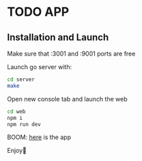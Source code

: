 # TODO APP

## Installation and Launch
Make sure that :3001 and :9001 ports are free

Launch go server with:

```sh
cd server
make
```
Open new console tab and launch the web

```sh
cd web
npm i
npm run dev
```

BOOM: [here](http://localhost:3001/) is the app

Enjoy🚀